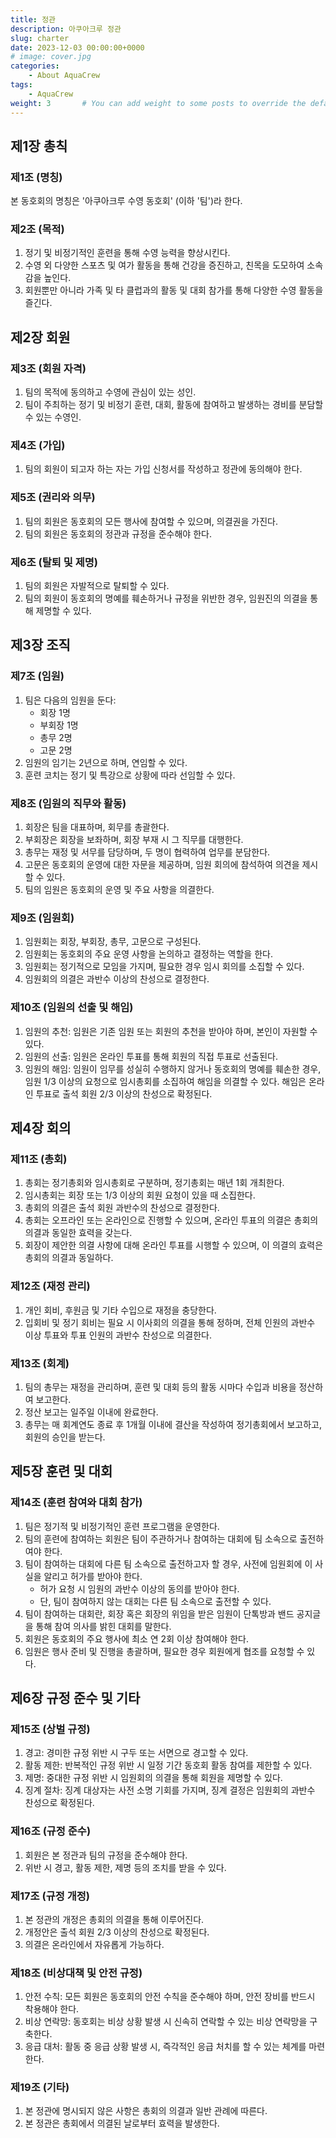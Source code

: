 ```yaml
---
title: 정관
description: 아쿠아크루 정관
slug: charter
date: 2023-12-03 00:00:00+0000
# image: cover.jpg
categories:
    - About AquaCrew
tags:
    - AquaCrew
weight: 3       # You can add weight to some posts to override the default sorting (date descending)
---
```


## 제1장 총칙
### 제1조 (명칭)
본 동호회의 명칭은 '아쿠아크루 수영 동호회' (이하 '팀')라 한다.
### 제2조 (목적)
1. 정기 및 비정기적인 훈련을 통해 수영 능력을 향상시킨다.
2. 수영 외 다양한 스포츠 및 여가 활동을 통해 건강을 증진하고, 친목을 도모하여 소속감을 높인다.
3. 회원뿐만 아니라 가족 및 타 클럽과의 활동 및 대회 참가를 통해 다양한 수영 활동을 즐긴다. 

## 제2장 회원
### 제3조 (회원 자격)
1. 팀의 목적에 동의하고 수영에 관심이 있는 성인.
2. 팀이 주최하는 정기 및 비정기 훈련, 대회, 활동에 참여하고 발생하는 경비를 분담할 수 있는 수영인. 

### 제4조 (가입)
1. 팀의 회원이 되고자 하는 자는 가입 신청서를 작성하고 정관에 동의해야 한다.

### 제5조 (권리와 의무)
1. 팀의 회원은 동호회의 모든 행사에 참여할 수 있으며, 의결권을 가진다.
2. 팀의 회원은 동호회의 정관과 규정을 준수해야 한다.

### 제6조 (탈퇴 및 제명)
1. 팀의 회원은 자발적으로 탈퇴할 수 있다.
2. 팀의 회원이 동호회의 명예를 훼손하거나 규정을 위반한 경우, 임원진의 의결을 통해 제명할 수 있다.

## 제3장 조직
### 제7조 (임원)
1. 팀은 다음의 임원을 둔다:
   * 회장 1명
   * 부회장 1명
   * 총무 2명
   * 고문 2명
2. 임원의 임기는 2년으로 하며, 연임할 수 있다.
3. 훈련 코치는 정기 및 특강으로 상황에 따라 선임할 수 있다.

### 제8조 (임원의 직무와 활동)
1. 회장은 팀을 대표하며, 회무를 총괄한다.
2. 부회장은 회장을 보좌하며, 회장 부재 시 그 직무를 대행한다.
3. 총무는 재정 및 서무를 담당하며, 두 명이 협력하여 업무를 분담한다.
4. 고문은 동호회의 운영에 대한 자문을 제공하며, 임원 회의에 참석하여 의견을 제시할 수 있다.
5. 팀의 임원은 동호회의 운영 및 주요 사항을 의결한다.

### 제9조 (임원회)
1. 임원회는 회장, 부회장, 총무, 고문으로 구성된다.
2. 임원회는 동호회의 주요 운영 사항을 논의하고 결정하는 역할을 한다.
3. 임원회는 정기적으로 모임을 가지며, 필요한 경우 임시 회의를 소집할 수 있다.
4. 임원회의 의결은 과반수 이상의 찬성으로 결정한다.

### 제10조 (임원의 선출 및 해임)
1. 임원의 추천: 임원은 기존 임원 또는 회원의 추천을 받아야 하며, 본인이 자원할 수 있다.
2. 임원의 선출: 임원은 온라인 투표를 통해 회원의 직접 투표로 선출된다.
3. 임원의 해임: 임원이 임무를 성실히 수행하지 않거나 동호회의 명예를 훼손한 경우, 임원 1/3 이상의 요청으로 임시총회를 소집하여 해임을 의결할 수 있다. 해임은 온라인 투표로 출석 회원 2/3 이상의 찬성으로 확정된다.

## 제4장 회의
### 제11조 (총회)
1. 총회는 정기총회와 임시총회로 구분하며, 정기총회는 매년 1회 개최한다.
2. 임시총회는 회장 또는 1/3 이상의 회원 요청이 있을 때 소집한다.
3. 총회의 의결은 출석 회원 과반수의 찬성으로 결정한다.
4. 총회는 오프라인 또는 온라인으로 진행할 수 있으며, 온라인 투표의 의결은 총회의 의결과 동일한 효력을 갖는다.
5. 회장이 제안한 의결 사항에 대해 온라인 투표를 시행할 수 있으며, 이 의결의 효력은 총회의 의결과 동일하다.

### 제12조 (재정 관리)
1. 개인 회비, 후원금 및 기타 수입으로 재정을 충당한다.
2. 입회비 및 정기 회비는 필요 시 이사회의 의결을 통해 정하며, 전체 인원의 과반수 이상 투표와 투표 인원의 과반수 찬성으로 의결한다.

### 제13조 (회계)
1. 팀의 총무는 재정을 관리하며, 훈련 및 대회 등의 활동 시마다 수입과 비용을 정산하여 보고한다.
2. 정산 보고는 일주일 이내에 완료한다.
3. 총무는 매 회계연도 종료 후 1개월 이내에 결산을 작성하여 정기총회에서 보고하고, 회원의 승인을 받는다.

## 제5장 훈련 및 대회
### 제14조 (훈련 참여와 대회 참가)
1. 팀은 정기적 및 비정기적인 훈련 프로그램을 운영한다.
2. 팀의 훈련에 참여하는 회원은 팀이 주관하거나 참여하는 대회에 팀 소속으로 출전하여야 한다.
3. 팀이 참여하는 대회에 다른 팀 소속으로 출전하고자 할 경우, 사전에 임원회에 이 사실을 알리고 허가를 받아야 한다.
   * 허가 요청 시 임원의 과반수 이상의 동의를 받아야 한다.
   * 단, 팀이 참여하지 않는 대회는 다른 팀 소속으로 출전할 수 있다.
4. 팀이 참여하는 대회란, 회장 혹은 회장의 위임을 받은 임원이 단톡방과 밴드 공지글을 통해 참여 의사를 밝힌 대회를 말한다.
5. 회원은 동호회의 주요 행사에 최소 연 2회 이상 참여해야 한다.
6. 임원은 행사 준비 및 진행을 총괄하며, 필요한 경우 회원에게 협조를 요청할 수 있다. 

## 제6장 규정 준수 및 기타
### 제15조 (상벌 규정)
1. 경고: 경미한 규정 위반 시 구두 또는 서면으로 경고할 수 있다.
2. 활동 제한: 반복적인 규정 위반 시 일정 기간 동호회 활동 참여를 제한할 수 있다.
3. 제명: 중대한 규정 위반 시 임원회의 의결을 통해 회원을 제명할 수 있다.
4. 징계 절차: 징계 대상자는 사전 소명 기회를 가지며, 징계 결정은 임원회의 과반수 찬성으로 확정된다.

### 제16조 (규정 준수)
1. 회원은 본 정관과 팀의 규정을 준수해야 한다.
2. 위반 시 경고, 활동 제한, 제명 등의 조치를 받을 수 있다.

### 제17조 (규정 개정)
1. 본 정관의 개정은 총회의 의결을 통해 이루어진다.
2. 개정안은 출석 회원 2/3 이상의 찬성으로 확정된다.
3. 의결은 온라인에서 자유롭게 가능하다.

### 제18조 (비상대책 및 안전 규정)
1. 안전 수칙: 모든 회원은 동호회의 안전 수칙을 준수해야 하며, 안전 장비를 반드시 착용해야 한다.
2. 비상 연락망: 동호회는 비상 상황 발생 시 신속히 연락할 수 있는 비상 연락망을 구축한다.
3. 응급 대처: 활동 중 응급 상황 발생 시, 즉각적인 응급 처치를 할 수 있는 체계를 마련한다.

### 제19조 (기타)
1. 본 정관에 명시되지 않은 사항은 총회의 의결과 일반 관례에 따른다.
2. 본 정관은 총회에서 의결된 날로부터 효력을 발생한다.